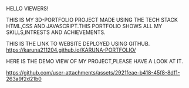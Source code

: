 HELLO VIEWERS!

THIS IS MY 3D-PORTFOLIO PROJECT MADE USING THE TECH STACK HTML,CSS AND JAVASCRIPT.THIS PORTFOLIO SHOWS ALL MY SKILLS,INTRESTS AND ACHIEVEMENTS.

THIS IS THE LINK TO WEBSITE DEPLOYED USING GITHUB.
https://karuna211204.github.io/KARUNA-PORTFOLIO/

HERE IS THE DEMO VIEW OF MY PROJECT,PLEASE HAVE A LOOK  AT IT.


https://github.com/user-attachments/assets/2921feae-b418-45f8-8df1-263a9f2d21b0

